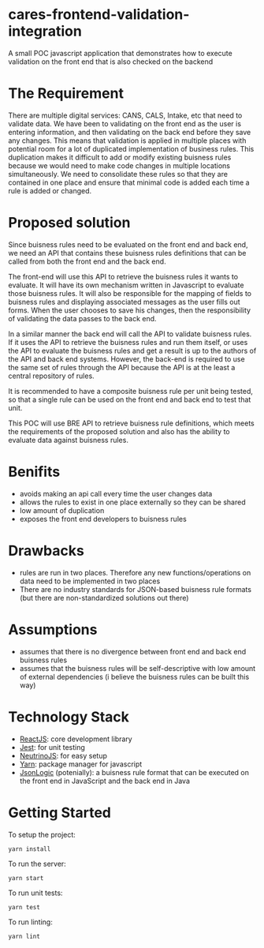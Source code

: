# cares-frontend-validation-integration
A small POC javascript application that demonstrates how to execute validation on the front end that is also checked on the backend

# The Requirement
There are multiple digital services: CANS, CALS, Intake, etc that need to validate data. We have been to validating on the front end as the user is entering information, and then validating on the back end before they save any changes. This means that validation is applied in multiple places with potential room for a lot of duplicated implementation of business rules. This duplication makes it difficult to add or modify existing buisness rules because we would need to make code changes in multiple locations simultaneously. We need to consolidate these rules so that they are contained in one place and ensure that minimal code is added each time a rule is added or changed.

# Proposed solution
Since buisness rules need to be evaluated on the front end and back end, we need an API that contains these buisness rules definitions that can be called from both the front end and the back end.

The front-end will use this API to retrieve the buisness rules it wants to evaluate. It will have its own mechanism written in Javascript to evaluate those buisness rules. It will also be responsible for the mapping of fields to buisness rules and displaying associated messages as the user fills out forms. When the user chooses to save his changes, then the responsibility of validating the data passes to the back end.

In a similar manner the back end will call the API to validate buisness rules. If it uses the API to retrieve the buisness rules and run them itself, or uses the API to evaluate the buisness rules and get a result is up to the authors of the API and back end systems. However, the back-end is required to use the same set of rules through the API because the API is at the least a central repository of rules.

It is recommended to have a composite buisness rule per unit being tested, so that a single rule can be used on the front end and back end to test that unit.

This POC will use BRE API to retrieve buisness rule definitions, which meets the requirements of the proposed solution and also has the ability to evaluate data against buisness rules.

# Benifits
* avoids making an api call every time the user changes data
* allows the rules to exist in one place externally so they can be shared
* low amount of duplication
* exposes the front end developers to buisness rules
# Drawbacks
* rules are run in two places. Therefore any new functions/operations on data need to be implemented in two places
* There are no industry standards for JSON-based buisness rule formats (but there are non-standardized solutions out there)

# Assumptions
* assumes that there is no divergence between front end and back end buisness rules
* assumes that the buisness rules will be self-descriptive with low amount of external dependencies (i believe the buisness rules can be built this way)

# Technology Stack
* [ReactJS](https://reactjs.org): core development library
* [Jest](https://jestjs.io): for unit testing
* [NeutrinoJS](https://neutrinojs.org): for easy setup
* [Yarn](https://yarnpkg.com/en): package manager for javascript
* [JsonLogic](http://jsonlogic.com) (potenially): a buisness rule format that can be executed on the front end in JavaScript and the back end in Java

# Getting Started
To setup the project:
```
yarn install
```

To run the server:
```
yarn start
```

To run unit tests:
```
yarn test
```

To run linting:
```
yarn lint
```
